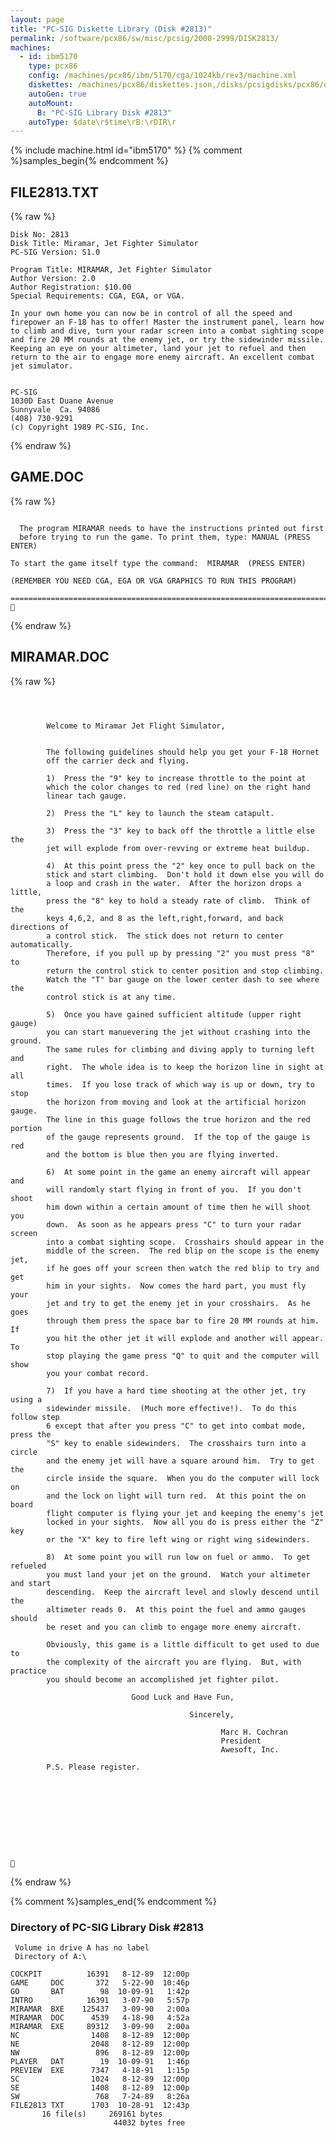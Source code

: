 ```yaml
---
layout: page
title: "PC-SIG Diskette Library (Disk #2813)"
permalink: /software/pcx86/sw/misc/pcsig/2000-2999/DISK2813/
machines:
  - id: ibm5170
    type: pcx86
    config: /machines/pcx86/ibm/5170/cga/1024kb/rev3/machine.xml
    diskettes: /machines/pcx86/diskettes.json,/disks/pcsigdisks/pcx86/diskettes.json
    autoGen: true
    autoMount:
      B: "PC-SIG Library Disk #2813"
    autoType: $date\r$time\rB:\rDIR\r
---
```


{% include machine.html id="ibm5170" %}
{% comment %}samples_begin{% endcomment %}

## FILE2813.TXT

{% raw %}
```
Disk No: 2813                                                           
Disk Title: Miramar, Jet Fighter Simulator                              
PC-SIG Version: S1.0                                                    
                                                                        
Program Title: MIRAMAR, Jet Fighter Simulator                           
Author Version: 2.0                                                     
Author Registration: $10.00                                             
Special Requirements: CGA, EGA, or VGA.                                 
                                                                        
In your own home you can now be in control of all the speed and         
firepower an F-18 has to offer! Master the instrument panel, learn how  
to climb and dive, turn your radar screen into a combat sighting scope  
and fire 20 MM rounds at the enemy jet, or try the sidewinder missile.  
Keeping an eye on your altimeter, land your jet to refuel and then      
return to the air to engage more enemy aircraft. An excellent combat    
jet simulator.                                                          
                                                                        
                                                                        
PC-SIG                                                                  
1030D East Duane Avenue                                                 
Sunnyvale  Ca. 94086                                                    
(408) 730-9291                                                          
(c) Copyright 1989 PC-SIG, Inc.                                         
```
{% endraw %}

## GAME.DOC

{% raw %}
```

  The program MIRAMAR needs to have the instructions printed out first
  before trying to run the game. To print them, type: MANUAL (PRESS ENTER)

To start the game itself type the command:  MIRAMAR  (PRESS ENTER)  
  
(REMEMBER YOU NEED CGA, EGA OR VGA GRAPHICS TO RUN THIS PROGRAM)
  ===========================================================================

```
{% endraw %}

## MIRAMAR.DOC

{% raw %}
```



        Welcome to Miramar Jet Flight Simulator,


        The following guidelines should help you get your F-18 Hornet
        off the carrier deck and flying.

        1)  Press the "9" key to increase throttle to the point at
        which the color changes to red (red line) on the right hand
        linear tach gauge.

        2)  Press the "L" key to launch the steam catapult.

        3)  Press the "3" key to back off the throttle a little else the
        jet will explode from over-revving or extreme heat buildup.

        4)  At this point press the "2" key once to pull back on the
        stick and start climbing.  Don't hold it down else you will do
        a loop and crash in the water.  After the horizon drops a little,
        press the "8" key to hold a steady rate of climb.  Think of the
        keys 4,6,2, and 8 as the left,right,forward, and back directions of
        a control stick.  The stick does not return to center automatically.
        Therefore, if you pull up by pressing "2" you must press "8" to 
        return the control stick to center position and stop climbing.
        Watch the "T" bar gauge on the lower center dash to see where the
        control stick is at any time.

        5)  Once you have gained sufficient altitude (upper right gauge)
        you can start manuevering the jet without crashing into the ground.
        The same rules for climbing and diving apply to turning left and
        right.  The whole idea is to keep the horizon line in sight at all
        times.  If you lose track of which way is up or down, try to stop
        the horizon from moving and look at the artificial horizon gauge.
        The line in this guage follows the true horizon and the red portion
        of the gauge represents ground.  If the top of the gauge is red 
        and the bottom is blue then you are flying inverted.

        6)  At some point in the game an enemy aircraft will appear and
        will randomly start flying in front of you.  If you don't shoot
        him down within a certain amount of time then he will shoot you
        down.  As soon as he appears press "C" to turn your radar screen
        into a combat sighting scope.  Crosshairs should appear in the
        middle of the screen.  The red blip on the scope is the enemy jet, 
        if he goes off your screen then watch the red blip to try and get
        him in your sights.  Now comes the hard part, you must fly your
        jet and try to get the enemy jet in your crosshairs.  As he goes
        through them press the space bar to fire 20 MM rounds at him.  If
        you hit the other jet it will explode and another will appear.  To
        stop playing the game press "Q" to quit and the computer will show
        you your combat record.  

        7)  If you have a hard time shooting at the other jet, try using a
        sidewinder missile.  (Much more effective!).  To do this follow step
        6 except that after you press "C" to get into combat mode, press the
        "S" key to enable sidewinders.  The crosshairs turn into a circle
        and the enemy jet will have a square around him.  Try to get the 
        circle inside the square.  When you do the computer will lock on
        and the lock on light will turn red.  At this point the on board
        flight computer is flying your jet and keeping the enemy's jet 
        locked in your sights.  Now all you do is press either the "Z" key
        or the "X" key to fire left wing or right wing sidewinders.

        8)  At some point you will run low on fuel or ammo.  To get refueled
        you must land your jet on the ground.  Watch your altimeter and start
        descending.  Keep the aircraft level and slowly descend until the 
        altimeter reads 0.  At this point the fuel and ammo gauges should
        be reset and you can climb to engage more enemy aircraft.

        Obviously, this game is a little difficult to get used to due to
        the complexity of the aircraft you are flying.  But, with practice
        you should become an accomplished jet fighter pilot.

                           Good Luck and Have Fun,

                                        Sincerely,

                                               Marc H. Cochran
                                               President
                                               Awesoft, Inc.

        P.S. Please register.
 










```
{% endraw %}

{% comment %}samples_end{% endcomment %}

### Directory of PC-SIG Library Disk #2813

     Volume in drive A has no label
     Directory of A:\

    COCKPIT          16391   8-12-89  12:00p
    GAME     DOC       372   5-22-90  10:46p
    GO       BAT        98  10-09-91   1:42p
    INTRO            16391   3-07-90   5:57p
    MIRAMAR  BXE    125437   3-09-90   2:00a
    MIRAMAR  DOC      4539   4-18-90   4:52a
    MIRAMAR  EXE     89312   3-09-90   2:00a
    NC                1408   8-12-89  12:00p
    NE                2048   8-12-89  12:00p
    NW                 896   8-12-89  12:00p
    PLAYER   DAT        19  10-09-91   1:46p
    PREVIEW  EXE      7347   4-18-91   1:15p
    SC                1024   8-12-89  12:00p
    SE                1408   8-12-89  12:00p
    SW                 768   7-24-89   8:26a
    FILE2813 TXT      1703  10-28-91  12:43p
           16 file(s)     269161 bytes
                           44032 bytes free
